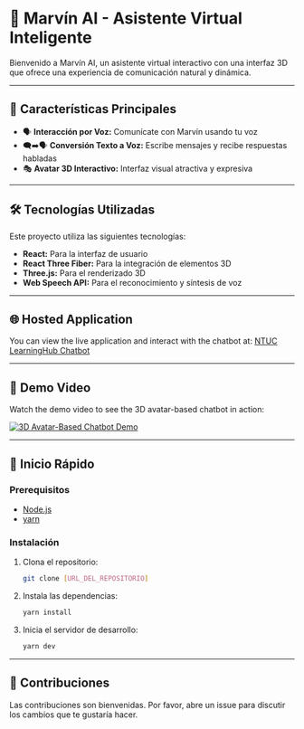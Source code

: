 # 🤖 Marvín AI - Asistente Virtual Inteligente

Bienvenido a Marvín AI, un asistente virtual interactivo con una interfaz 3D que ofrece una experiencia de comunicación natural y dinámica.

---

## 🌟 Características Principales

- 🗣️ **Interacción por Voz:** Comunícate con Marvín usando tu voz
- 🗨️➡️🗣️ **Conversión Texto a Voz:** Escribe mensajes y recibe respuestas habladas
- 🎭 **Avatar 3D Interactivo:** Interfaz visual atractiva y expresiva

---

## 🛠️ Tecnologías Utilizadas

Este proyecto utiliza las siguientes tecnologías:

- **React:** Para la interfaz de usuario
- **React Three Fiber:** Para la integración de elementos 3D
- **Three.js:** Para el renderizado 3D
- **Web Speech API:** Para el reconocimiento y síntesis de voz

---

## 🌐 Hosted Application

You can view the live application and interact with the chatbot at: [NTUC LearningHub Chatbot](https://ntuclearninghub.vercel.app/)

---

## 🎥 Demo Video

Watch the demo video to see the 3D avatar-based chatbot in action:

[![3D Avatar-Based Chatbot Demo](https://img.youtube.com/vi/ddy2azXfi5o/0.jpg)](https://youtu.be/ddy2azXfi5o)

---

## 🚀 Inicio Rápido

### Prerequisitos

- [Node.js](https://nodejs.org/)
- [yarn](https://yarnpkg.com/)

### Instalación

1. Clona el repositorio:
   ```sh
   git clone [URL_DEL_REPOSITORIO]
   ```
2. Instala las dependencias:
   ```sh
   yarn install
   ```
3. Inicia el servidor de desarrollo:
   ```sh
   yarn dev
   ```

---

## 🤝 Contribuciones

Las contribuciones son bienvenidas. Por favor, abre un issue para discutir los cambios que te gustaría hacer.
